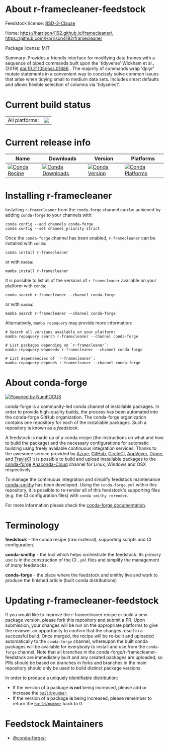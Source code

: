 About r-framecleaner-feedstock
==============================

Feedstock license: [BSD-3-Clause](https://github.com/conda-forge/r-framecleaner-feedstock/blob/main/LICENSE.txt)

Home: https://harrison4192.github.io/framecleaner/, https://github.com/Harrison4192/framecleaner

Package license: MIT

Summary: Provides a friendly interface for modifying data frames with a sequence of piped commands built upon the 'tidyverse' Wickham et al., (2019) <doi:10.21105/joss.01686> . The majority of commands wrap 'dplyr' mutate statements in a convenient way to concisely solve common issues that arise when tidying small to medium data sets. Includes smart defaults and allows flexible selection of columns via 'tidyselect'.

Current build status
====================


<table><tr><td>All platforms:</td>
    <td>
      <a href="https://dev.azure.com/conda-forge/feedstock-builds/_build/latest?definitionId=16364&branchName=main">
        <img src="https://dev.azure.com/conda-forge/feedstock-builds/_apis/build/status/r-framecleaner-feedstock?branchName=main">
      </a>
    </td>
  </tr>
</table>

Current release info
====================

| Name | Downloads | Version | Platforms |
| --- | --- | --- | --- |
| [![Conda Recipe](https://img.shields.io/badge/recipe-r--framecleaner-green.svg)](https://anaconda.org/conda-forge/r-framecleaner) | [![Conda Downloads](https://img.shields.io/conda/dn/conda-forge/r-framecleaner.svg)](https://anaconda.org/conda-forge/r-framecleaner) | [![Conda Version](https://img.shields.io/conda/vn/conda-forge/r-framecleaner.svg)](https://anaconda.org/conda-forge/r-framecleaner) | [![Conda Platforms](https://img.shields.io/conda/pn/conda-forge/r-framecleaner.svg)](https://anaconda.org/conda-forge/r-framecleaner) |

Installing r-framecleaner
=========================

Installing `r-framecleaner` from the `conda-forge` channel can be achieved by adding `conda-forge` to your channels with:

```
conda config --add channels conda-forge
conda config --set channel_priority strict
```

Once the `conda-forge` channel has been enabled, `r-framecleaner` can be installed with `conda`:

```
conda install r-framecleaner
```

or with `mamba`:

```
mamba install r-framecleaner
```

It is possible to list all of the versions of `r-framecleaner` available on your platform with `conda`:

```
conda search r-framecleaner --channel conda-forge
```

or with `mamba`:

```
mamba search r-framecleaner --channel conda-forge
```

Alternatively, `mamba repoquery` may provide more information:

```
# Search all versions available on your platform:
mamba repoquery search r-framecleaner --channel conda-forge

# List packages depending on `r-framecleaner`:
mamba repoquery whoneeds r-framecleaner --channel conda-forge

# List dependencies of `r-framecleaner`:
mamba repoquery depends r-framecleaner --channel conda-forge
```


About conda-forge
=================

[![Powered by
NumFOCUS](https://img.shields.io/badge/powered%20by-NumFOCUS-orange.svg?style=flat&colorA=E1523D&colorB=007D8A)](https://numfocus.org)

conda-forge is a community-led conda channel of installable packages.
In order to provide high-quality builds, the process has been automated into the
conda-forge GitHub organization. The conda-forge organization contains one repository
for each of the installable packages. Such a repository is known as a *feedstock*.

A feedstock is made up of a conda recipe (the instructions on what and how to build
the package) and the necessary configurations for automatic building using freely
available continuous integration services. Thanks to the awesome service provided by
[Azure](https://azure.microsoft.com/en-us/services/devops/), [GitHub](https://github.com/),
[CircleCI](https://circleci.com/), [AppVeyor](https://www.appveyor.com/),
[Drone](https://cloud.drone.io/welcome), and [TravisCI](https://travis-ci.com/)
it is possible to build and upload installable packages to the
[conda-forge](https://anaconda.org/conda-forge) [Anaconda-Cloud](https://anaconda.org/)
channel for Linux, Windows and OSX respectively.

To manage the continuous integration and simplify feedstock maintenance
[conda-smithy](https://github.com/conda-forge/conda-smithy) has been developed.
Using the ``conda-forge.yml`` within this repository, it is possible to re-render all of
this feedstock's supporting files (e.g. the CI configuration files) with ``conda smithy rerender``.

For more information please check the [conda-forge documentation](https://conda-forge.org/docs/).

Terminology
===========

**feedstock** - the conda recipe (raw material), supporting scripts and CI configuration.

**conda-smithy** - the tool which helps orchestrate the feedstock.
                   Its primary use is in the construction of the CI ``.yml`` files
                   and simplify the management of *many* feedstocks.

**conda-forge** - the place where the feedstock and smithy live and work to
                  produce the finished article (built conda distributions)


Updating r-framecleaner-feedstock
=================================

If you would like to improve the r-framecleaner recipe or build a new
package version, please fork this repository and submit a PR. Upon submission,
your changes will be run on the appropriate platforms to give the reviewer an
opportunity to confirm that the changes result in a successful build. Once
merged, the recipe will be re-built and uploaded automatically to the
`conda-forge` channel, whereupon the built conda packages will be available for
everybody to install and use from the `conda-forge` channel.
Note that all branches in the conda-forge/r-framecleaner-feedstock are
immediately built and any created packages are uploaded, so PRs should be based
on branches in forks and branches in the main repository should only be used to
build distinct package versions.

In order to produce a uniquely identifiable distribution:
 * If the version of a package **is not** being increased, please add or increase
   the [``build/number``](https://docs.conda.io/projects/conda-build/en/latest/resources/define-metadata.html#build-number-and-string).
 * If the version of a package **is** being increased, please remember to return
   the [``build/number``](https://docs.conda.io/projects/conda-build/en/latest/resources/define-metadata.html#build-number-and-string)
   back to 0.

Feedstock Maintainers
=====================

* [@conda-forge/r](https://github.com/conda-forge/r/)

